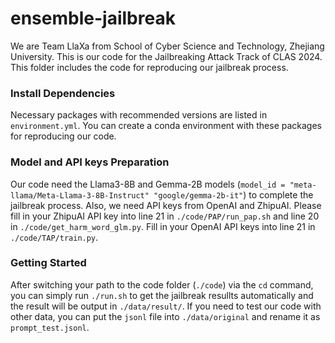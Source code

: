# ensemble-jailbreak

We are Team LlaXa from School of Cyber Science and Technology, Zhejiang University. This is our code for the Jailbreaking Attack Track of CLAS 2024. This folder includes the code for reproducing our jailbreak process.

### Install Dependencies
Necessary packages with recommended versions are listed in `environment.yml`. You can create a conda environment with these packages for reproducing our code. 

### Model and API keys Preparation
Our code need the Llama3-8B and Gemma-2B models (`model_id = "meta-llama/Meta-Llama-3-8B-Instruct" "google/gemma-2b-it"`) to complete the jailbreak process. Also, we need API keys from OpenAI and ZhipuAI. Please fill in your ZhipuAI API key into line 21 in `./code/PAP/run_pap.sh` and line 20 in `./code/get_harm_word_glm.py`. Fill in your OpenAI API keys into line 21 in `./code/TAP/train.py`.

### Getting Started
After switching your path to the code folder (`./code`) via the `cd` command, you can simply run `./run.sh` to get the jailbreak resullts automatically and the result will be output in `./data/result/`. If you need to test our code with other data, you can put the `jsonl` file into `./data/original` and rename it as `prompt_test.jsonl`.
